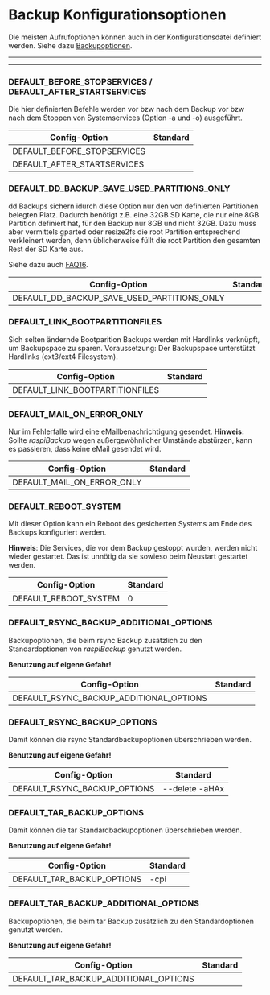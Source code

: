 # Backup Konfigurationsoptionen

Die meisten Aufrufoptionen können auch in der Konfigurationsdatei
definiert werden. Siehe dazu [Backupoptionen](backup-options.md).

<div class="table-wrapper-for-options">

------------------

<!-- toc -->

------------------

### DEFAULT_BEFORE_STOPSERVICES / DEFAULT_AFTER_STARTSERVICES

Die hier definierten Befehle werden vor bzw nach dem Backup
vor bzw nach dem Stoppen von Systemservices (Option -a und -o) ausgeführt.

| Config-Option               | Standard |
|-----------------------------|----------|
| DEFAULT_BEFORE_STOPSERVICES |          |
| DEFAULT_AFTER_STARTSERVICES |          |


### DEFAULT_DD_BACKUP_SAVE_USED_PARTITIONS_ONLY

dd Backups sichern idurch diese Option nur den von definierten Partitionen belegten Platz.
Dadurch benötigt z.B. eine 32GB SD Karte, die nur eine 8GB Partition definiert hat, für den
Backup nur 8GB und nicht 32GB. Dazu muss aber vermittels gparted oder resize2fs
die root Partition entsprechend verkleinert werden, denn üblicherweise füllt
die root Partition den gesamten Rest der SD Karte aus.

Siehe dazu auch [FAQ16](faq.md#faq16).

| Config-Option              | Standard |
|----------------------------|----------|
| DEFAULT_DD_BACKUP_SAVE_USED_PARTITIONS_ONLY |          |

### DEFAULT_LINK_BOOTPARTITIONFILES

Sich selten ändernde Bootparition Backups werden mit Hardlinks verknüpft, um
Backupspace zu sparen. Voraussetzung: Der Backupspace unterstützt Hardlinks
(ext3/ext4 Filesystem).

| Config-Option              | Standard |
|----------------------------|----------|
| DEFAULT_LINK_BOOTPARTITIONFILES |          |

### DEFAULT_MAIL_ON_ERROR_ONLY

Nur im Fehlerfalle wird eine eMailbenachrichtigung gesendet.
**Hinweis:**
Sollte *raspiBackup* wegen außergewöhnlicher Umstände abstürzen, kann es passieren,
dass keine eMail gesendet wird.

| Config-Option              | Standard |
|----------------------------|----------|
| DEFAULT_MAIL_ON_ERROR_ONLY |          |

### DEFAULT_REBOOT_SYSTEM

Mit dieser Option kann ein Reboot des gesicherten Systems am Ende des Backups
konfiguriert werden.

**Hinweis**: Die Services, die vor dem Backup gestoppt wurden, werden nicht wieder
gestartet. Das ist unnötig da sie sowieso beim Neustart gestartet werden.

| Config-Option              | Standard |
|----------------------------|----------|
| DEFAULT_REBOOT_SYSTEM      |    0     |

### DEFAULT_RSYNC_BACKUP_ADDITIONAL_OPTIONS

Backupoptionen, die beim rsync Backup zusätzlich
zu den Standardoptionen von *raspiBackup* genutzt werden.

**Benutzung auf eigene Gefahr!**

| Config-Option              | Standard |
|----------------------------|----------|
| DEFAULT_RSYNC_BACKUP_ADDITIONAL_OPTIONS |          |

### DEFAULT_RSYNC_BACKUP_OPTIONS

Damit können die rsync Standardbackupoptionen
überschrieben werden.

**Benutzung auf eigene Gefahr!**

| Config-Option              | Standard |
|----------------------------|----------|
| DEFAULT_RSYNC_BACKUP_OPTIONS | --delete -aHAx |

### DEFAULT_TAR_BACKUP_OPTIONS

Damit können die tar Standardbackupoptionen
überschrieben werden.

**Benutzung auf eigene Gefahr!**

| Config-Option              | Standard |
|----------------------------|----------|
| DEFAULT_TAR_BACKUP_OPTIONS | -cpi     |


### DEFAULT_TAR_BACKUP_ADDITIONAL_OPTIONS

Backupoptionen, die beim tar Backup zusätzlich
zu den Standardoptionen genutzt werden.

**Benutzung auf eigene Gefahr!**

| Config-Option              | Standard |
|----------------------------|----------|
| DEFAULT_TAR_BACKUP_ADDITIONAL_OPTIONS |          |

</div>

[.status]: rst
